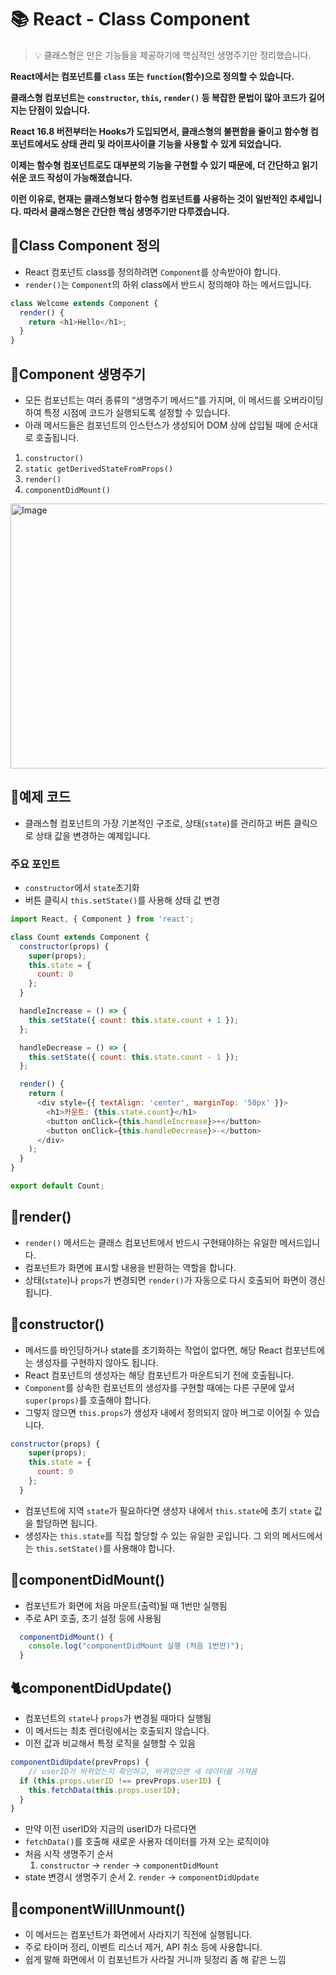 # 📚 React - Class Component

> 💡 클래스형은 만은 기능들을 제공하기에 핵심적인 생명주기만 정리했습니다.

**React에서는 컴포넌트를 `class` 또는 `function`(함수)으로 정의할 수 있습니다.**

**클래스형 컴포넌트는 `constructor`, `this`, `render()` 등 복잡한 문법이 많아 코드가 길어지는 단점이 있습니다.**

**React 16.8 버전부터는 Hooks가 도입되면서, 클래스형의 불편함을 줄이고 함수형 컴포넌트에서도 상태 관리 및 라이프사이클 기능을 사용할 수 있게 되었습니다.**

**이제는 함수형 컴포넌트로도 대부분의 기능을 구현할 수 있기 때문에, 더 간단하고 읽기 쉬운 코드 작성이 가능해졌습니다.**

**이런 이유로, 현재는 클래스형보다 함수형 컴포넌트를 사용하는 것이 일반적인 추세입니다. 따라서 클래스형은 간단한 핵심 생명주기만 다루겠습니다.**


## 🐝Class Component 정의
* React 컴포넌트 class를 정의하려면 `Component`를 상속받아야 합니다.
* `render()`는 `Component`의 하위 class에서 반드시 정의해야 하는 메서드입니다.
```javascript
class Welcome extends Component {
  render() {
    return <h1>Hello</h1>;
  }
}
```

## 🐎Component 생명주기 
* 모든 컴포넌트는 여러 종류의 “생명주기 메서드”를 가지며, 이 메서드를 오버라이딩하여 특정 시점에 코드가 실행되도록 설정할 수 있습니다.
* 아래 메서드들은 컴포넌트의 인스턴스가 생성되어 DOM 상에 삽입될 때에 순서대로 호출됩니다.

1. `constructor()`
2. `static getDerivedStateFromProps()`
3. `render()`
4. `componentDidMount()`

<img width="1125" height="424" alt="Image" src="https://github.com/user-attachments/assets/db6eb7a0-3506-40c9-84f4-eff8ad2e7fb3" />

## 🐼예제 코드 
* 클래스형 컴포넌트의 가장 기본적인 구조로, 상태(`state`)를 관리하고 버튼 클릭으로 상태 값을 변경하는 예제입니다.

### 주요 포인트
* `constructor`에서 `state`초기화
* 버튼 클릭시 `this.setState()`를 사용해 상태 값 변경

```javascript
import React, { Component } from 'react';

class Count extends Component {
  constructor(props) {
    super(props);
    this.state = {
      count: 0
    };
  }

  handleIncrease = () => {
    this.setState({ count: this.state.count + 1 });
  };

  handleDecrease = () => {
    this.setState({ count: this.state.count - 1 });
  };

  render() {
    return (
      <div style={{ textAlign: 'center', marginTop: '50px' }}>
        <h1>카운트: {this.state.count}</h1>
        <button onClick={this.handleIncrease}>+</button>
        <button onClick={this.handleDecrease}>-</button>
      </div>
    );
  }
}

export default Count;
```

## 🐉render()
* `render()` 메서드는 클래스 컴포넌트에서 반드시 구현돼야하는 유일한 메서드입니다.
* 컴포넌트가 화면에 표시할 내용을 반환하는 역할을 합니다.
* 상태(`state`)나 `props`가 변경되면 `render()`가 자동으로 다시 호출되어 화면이 갱신됩니다.

## 🐅constructor()
* 메서드를 바인딩하거나 state를 초기화하는 작업이 없다면, 해당 React 컴포넌트에는 생성자를 구현하지 않아도 됩니다.
* React 컴포넌트의 생성자는 해당 컴포넌트가 마운트되기 전에 호출됩니다. 
* `Component`를 상속한 컴포넌트의 생성자를 구현할 때에는 다른 구문에 앞서 `super(props)`를 호출해야 합니다. 
* 그렇지 않으면 `this.props`가 생성자 내에서 정의되지 않아 버그로 이어질 수 있습니다.
```javascript
constructor(props) {
    super(props);
    this.state = {
      count: 0
    };
  }
```
* 컴포넌트에 지역 `state`가 필요하다면 생성자 내에서 `this.state`에 초기 `state` 값을 할당하면 됩니다.
* 생성자는 `this.state`를 직접 할당할 수 있는 유일한 곳입니다. 그 외의 메서드에서는 `this.setState()`를 사용해야 합니다.

## 🐠componentDidMount()
* 컴포넌트가 화면에 처음 마운트(출력)될 때 1번만 실행됨
* 주로 API 호출, 초기 설정 등에 사용됨
```javascript
  componentDidMount() {
    console.log("componentDidMount 실행 (처음 1번만)");
  }
```

## 🐈componentDidUpdate()
* 컴포넌트의 `state`나 `props`가 변경될 때마다 실행됨
* 이 메서드는 최초 렌더링에서는 호출되지 않습니다.
* 이전 값과 비교해서 특정 로직을 실행할 수 있음

```javascript
componentDidUpdate(prevProps) {
    // userID가 바뀌었는지 확인하고, 바뀌었으면 새 데이터를 가져옴
  if (this.props.userID !== prevProps.userID) {
    this.fetchData(this.props.userID);
  }
}
```
* 만약 이전 userID와 지금의 userID가 다르다면
* `fetchData()`를 호출해 새로운 사용자 데이터를 가져 오는 로직이야
* 처음 시작 생명주기 순서
  1. `constructor` → `render` → `componentDidMount`
* state 변경시 생명주기 순서 
  2. `render` → `componentDidUpdate`

## 🌸componentWillUnmount()
* 이 메서드는 컴포넌트가 화면에서 사라지기 직전에 실행됩니다.
* 주로 타이머 정리, 이벤트 리스너 제거, API 취소 등에 사용합니다.
* 쉽게 말해 화면에서 이 컴포넌트가 사라질 거니까 뒷정리 좀 해 같은 느낌 
